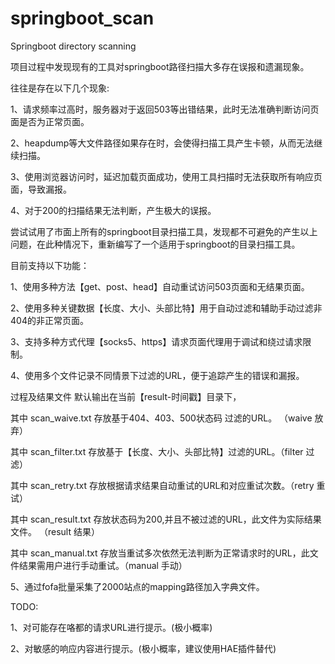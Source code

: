# springboot_scan
Springboot directory scanning  


项目过程中发现现有的工具对springboot路径扫描大多存在误报和遗漏现象。


往往是存在以下几个现象:


1、请求频率过高时，服务器对于返回503等出错结果，此时无法准确判断访问页面是否为正常页面。


2、heapdump等大文件路径如果存在时，会使得扫描工具产生卡顿，从而无法继续扫描。


3、使用浏览器访问时，延迟加载页面成功，使用工具扫描时无法获取所有响应页面，导致漏报。


4、对于200的扫描结果无法判断，产生极大的误报。



尝试试用了市面上所有的springboot目录扫描工具，发现都不可避免的产生以上问题，在此种情况下，重新编写了一个适用于springboot的目录扫描工具。



目前支持以下功能：


1、使用多种方法【get、post、head】自动重试访问503页面和无结果页面。


2、使用多种关键数据【长度、大小、头部比特】用于自动过滤和辅助手动过滤非404的非正常页面。


3、支持多种方式代理【socks5、https】请求页面代理用于调试和绕过请求限制。


4、使用多个文件记录不同情景下过滤的URL，便于追踪产生的错误和漏报。



过程及结果文件 默认输出在当前【result-时间戳】目录下，


其中 scan_waive.txt 存放基于404、403、500状态码 过滤的URL。   （waive 放弃）


其中 scan_filter.txt  存放基于【长度、大小、头部比特】过滤的URL。（filter 过滤）


其中 scan_retry.txt  存放根据请求结果自动重试的URL和对应重试次数。（retry 重试）



其中 scan_result.txt 存放状态码为200,并且不被过滤的URL，此文件为实际结果文件。     （result 结果）


其中 scan_manual.txt 存放当重试多次依然无法判断为正常请求时的URL，此文件结果需用户进行手动重试。（manual 手动）



5、通过fofa批量采集了2000站点的mapping路径加入字典文件。



TODO:


1、对可能存在咯都的请求URL进行提示。(极小概率)


2、对敏感的响应内容进行提示。(极小概率，建议使用HAE插件替代)


